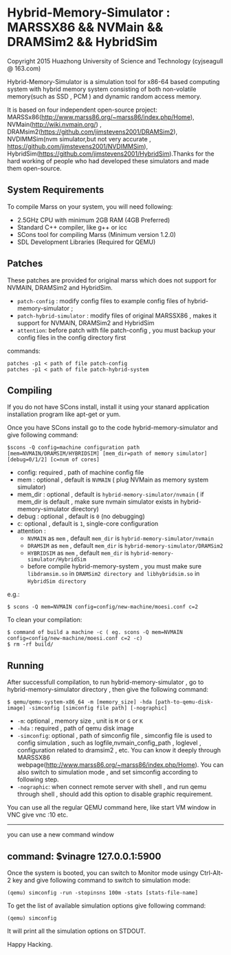 Hybrid-Memory-Simulator : MARSSX86 && NVMain && DRAMSim2 && HybridSim 
=====================================================================

Copyright 2015 Huazhong University of Science and Technology (cyjseagull @ 163.com)

Hybrid-Memory-Simulator is a simulation tool for x86-64 based computing system with hybrid memory system consisting of both non-volatile memory(such as SSD , PCM ) and dynamic random access memory. 

It is based on four independent open-source project: MARSSx86(http://www.marss86.org/~marss86/index.php/Home), NVMain(http://wiki.nvmain.org/) , DRAMsim2(https://github.com/jimstevens2001/DRAMSim2), NVDIMMSim(nvm simulator,but not very accurate , https://github.com/jimstevens2001/NVDIMMSim), HybridSim(https://github.com/jimstevens2001/HybridSim).Thanks for the hard working of people who had developed these simulators and made them open-source.  

System Requirements
-------------------
To compile Marss on your system, you will need following:
* 2.5GHz CPU with minimum 2GB RAM (4GB Preferred)
* Standard C++ compiler, like g++ or icc
* SCons tool for compiling Marss (Minimum version 1.2.0)
* SDL Development Libraries (Required for QEMU)

Patches
------------------
These patches are provided for original marss which does not support for NVMAIN, DRAMSim2 and HybridSim.
* `patch-config` : modify config files to example config files of hybrid-memory-simulator ;  
* `patch-hybrid-simulator` : modify files of original MARSSX86 , makes it support for NVMAIN, DRAMSim2 and HybridSim
* `attention`: before patch with file patch-config , you must backup your config files in the config directory first

commands:

    patches -p1 < path of file patch-config
    patches -p1 < path of file patch-hybrid-system


Compiling
---------
If you do not have SCons install, install it using your stanard application
installation program like apt-get or yum.

Once you have SCons install go to the code hybrid-memory-simulator and give following command:

    $scons -Q config=machine configuration path  [mem=NVMAIN/DRAMSIM/HYBRIDSIM] [mem_dir=path of memory simulator] [debug=0/1/2] [c=num of cores]

* config: required , path of machine config file
* mem : optional , default is `NVMAIN` ( plug NVMain as memory system simulator)
* mem_dir : optional , default is `hybrid-memory-simulator/nvmain` ( if mem_dir is default , make sure nvmain simulator exists in hybrid-memory-simulator directory)
* debug : optional , default is `0` (no debugging)
* c: optional , default is `1`, single-core configuration
* attention : 
	* `NVMAIN` as `mem` , default `mem_dir` is `hybrid-memory-simulator/nvmain`
	* `DRAMSIM` as `mem` , default `mem_dir` is `hybrid-memory-simulator/DRAMSim2`
	* `HYBRIDSIM` as `mem` , default `mem_dir` is `hybrid-memory-simulator/HybridSim`
	* before compile hybrid-memory-system , you must make sure `libdramsim.so` in `DRAMSim2 directory and libhybridsim.so` in `HybridSim directory` 

e.g.:

    $ scons -Q mem=NVMAIN config=config/new-machine/moesi.conf c=2
To clean your compilation:

    $ command of build a machine -c ( eg. scons -Q mem=NVMAIN config=config/new-machine/moesi.conf c=2 -c)
    $ rm -rf build/
    
Running
-------
After successfull compilation, to run hybrid-memory-simulator , go to hybrid-memory-simulator directory , then give the following command:

    $ qemu/qemu-system-x86_64 -m [memory_size] -hda [path-to-qemu-disk-image] -simconfig [simconfig file path] [-nographic]
* `-m`: optional , memory size , unit is `M` or `G` or `K` 
* `-hda` : required , path of qemu disk image 
* `-simconfig`: optional , path of simconfig file , simconfig file is used to config simulation , such as logfile,nvmain_config_path , loglevel , configuration related to dramsim2 , etc. You can know it deeply through MARSSX86 webpage(http://www.marss86.org/~marss86/index.php/Home). You can also switch to simulation mode , and set simconfig according to following step.
* `-nographic`: when connect remote server with shell , and run qemu through shell , should add this option to disable graphic requirement.

You can use all the regular QEMU command here, like start VM window in VNC give
vnc :10 etc. 

-----------------------------
you can use a new command window

command:
	$vinagre 127.0.0.1:5900
-----------------------------

Once the system is booted, you can switch to Monitor mode usingy Ctrl-Alt-2 key and give following command to switch to simulation mode:

    (qemu) simconfig -run -stopinsns 100m -stats [stats-file-name]

To get the list of available simulation options give following command:

    (qemu) simconfig

It will print all the simulation options on STDOUT.

Happy Hacking.
